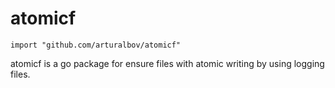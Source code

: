 # atomicf

```$xslt
import "github.com/arturalbov/atomicf"
```

atomicf is a go package for ensure files with atomic writing by using logging files.